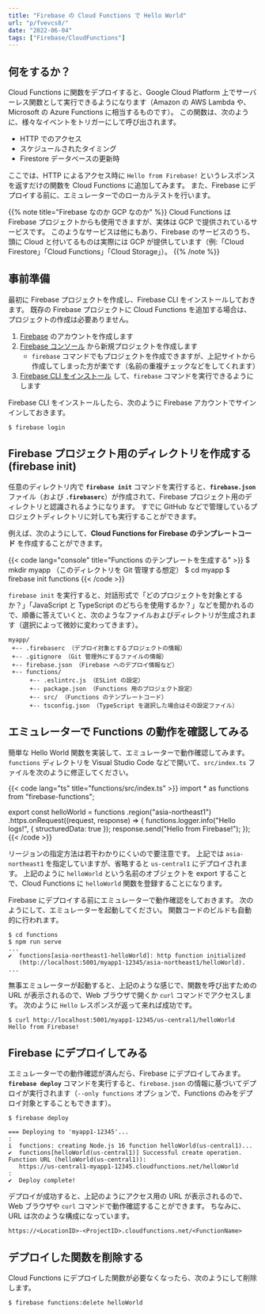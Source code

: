 ```yaml
---
title: "Firebase の Cloud Functions で Hello World"
url: "p/fvevcs8/"
date: "2022-06-04"
tags: ["Firebase/CloudFunctions"]
---
```


何をするか？
----

Cloud Functions に関数をデプロイすると、Google Cloud Platform 上でサーバーレス関数として実行できるようになります（Amazon の AWS Lambda や、Microsoft の Azure Functions に相当するものです）。
この関数は、次のように、様々なイベントをトリガーにして呼び出されます。

- HTTP でのアクセス
- スケジュールされたタイミング
- Firestore データベースの更新時

ここでは、HTTP によるアクセス時に `Hello from Firebase!` というレスポンスを返すだけの関数を Cloud Functions に追加してみます。
また、Firebase にデプロイする前に、エミュレーターでのローカルテストを行います。

{{% note title="Firebase なのか GCP なのか" %}}
Cloud Functions は Firebase プロジェクトからも使用できますが、実体は GCP で提供されているサービスです。
このようなサービスは他にもあり、Firebase のサービスのうち、頭に Cloud と付いてるものは実際には GCP が提供しています（例:「Cloud Firestore」「Cloud Functions」「Cloud Storage」）。
{{% /note %}}


事前準備
----

最初に Firebase プロジェクトを作成し、Firebase CLI をインストールしておきます。
既存の Firebase プロジェクトに Cloud Functions を追加する場合は、プロジェクトの作成は必要ありません。

1. [Firebase](https://firebase.google.com/) のアカウントを作成します
2. [Firebase コンソール](https://console.firebase.google.com/) から新規プロジェクトを作成します
   - `firebase` コマンドでもプロジェクトを作成できますが、上記サイトから作成してしまった方が楽です（名前の重複チェックなどをしてくれます）
3. [Firebase CLI をインストール](/p/pamw7hr/) して、`firebase` コマンドを実行できるようにします

Firebase CLI をインストールしたら、次のように Firebase アカウントでサインインしておきます。

```console
$ firebase login
```


Firebase プロジェクト用のディレクトリを作成する (firebase init)
----

任意のディレクトリ内で __`firebase init`__ コマンドを実行すると、__`firebase.json`__ ファイル（および __`.firebaserc`__）が作成されて、Firebase プロジェクト用のディレクトリと認識されるようになります。
すでに GitHub などで管理しているプロジェクトディレクトリに対しても実行することができます。

例えば、次のようにして、__Cloud Functions for Firebase のテンプレートコード__ を作成することができます。

{{< code lang="console" title="Functions のテンプレートを生成する" >}}
$ mkdir myapp （このディレクトリを Git 管理する想定）
$ cd myapp
$ firebase init functions
{{< /code >}}

`firebase init` を実行すると、対話形式で「どのプロジェクトを対象とするか？」「JavaScript と TypeScript のどちらを使用するか？」などを聞かれるので、順番に答えていくと、次のようなファイルおよびディレクトリが生成されます（選択によって微妙に変わってきます）。

```
myapp/
 +-- .firebaserc （デプロイ対象とするプロジェクトの情報）
 +-- .gitignore （Git 管理外にするファイルの情報）
 +-- firebase.json （Firebase へのデプロイ情報など）
 +-- functions/
      +-- .eslintrc.js （ESLint の設定）
      +-- package.json （Functions 用のプロジェクト設定）
      +-- src/ （Functions のテンプレートコード）
      +-- tsconfig.json （TypeScript を選択した場合はその設定ファイル）
```


エミュレーターで Functions の動作を確認してみる
----

簡単な Hello World 関数を実装して、エミュレーターで動作確認してみます。
`functions` ディレクトリを Visual Studio Code などで開いて、`src/index.ts` ファイルを次のように修正してください。

{{< code lang="ts" title="functions/src/index.ts" >}}
import * as functions from "firebase-functions";

export const helloWorld = functions
  .region("asia-northeast1")
  .https.onRequest((request, response) => {
    functions.logger.info("Hello logs!", { structuredData: true });
    response.send("Hello from Firebase!");
  });
{{< /code >}}

リージョンの指定方法は若干わかりにくいので要注意です。
上記では `asia-northeast1` を指定していますが、省略すると `us-central1` にデプロイされます。
上記のように `helloWorld` という名前のオブジェクトを export することで、Cloud Functions に `helloWorld` 関数を登録することになります。

Firebase にデプロイする前にエミュレーターで動作確認をしておきます。
次のようにして、エミュレーターを起動してください。
関数コードのビルドも自動的に行われます。

```console
$ cd functions
$ npm run serve
...
✔  functions[asia-northeast1-helloWorld]: http function initialized
   (http://localhost:5001/myapp1-12345/asia-northeast1/helloWorld).
...
```

無事エミュレーターが起動すると、上記のような感じで、関数を呼び出すための URL が表示されるので、Web ブラウザで開くか `curl` コマンドでアクセスします。
次のように `Hello` レスポンスが返って来れば成功です。

```console
$ curl http://localhost:5001/myapp1-12345/us-central1/helloWorld
Hello from Firebase!
```


Firebase にデプロイしてみる
----

エミュレーターでの動作確認が済んだら、Firebase にデプロイしてみます。
__`firebase deploy`__ コマンドを実行すると、`firebase.json` の情報に基づいてデプロイが実行されます（`--only functions` オプションで、Functions のみをデプロイ対象とすることもできます）。

```console
$ firebase deploy

=== Deploying to 'myapp1-12345'...
:
i  functions: creating Node.js 16 function helloWorld(us-central1)...
✔  functions[helloWorld(us-central1)] Successful create operation.
Function URL (helloWorld(us-central1)):
   https://us-central1-myapp1-12345.cloudfunctions.net/helloWorld
:
✔  Deploy complete!
```

デプロイが成功すると、上記のようにアクセス用の URL が表示されるので、Web ブラウザや `curl` コマンドで動作確認することができます。
ちなみに、URL は次のような構成になっています。

```
https://<LocationID>-<ProjectID>.cloudfunctions.net/<FunctionName>
```


デプロイした関数を削除する
----

Cloud Functions にデプロイした関数が必要なくなったら、次のようにして削除します。

```console
$ firebase functions:delete helloWorld
```

